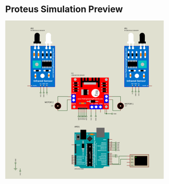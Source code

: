 # Proteus Simulation Preview
![Proteus Simulation](https://github.com/ELDemy/RC_Car/blob/main/Proteus.SVG)
